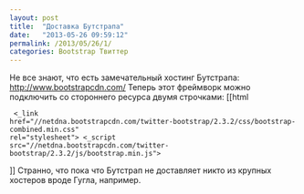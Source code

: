 ```yaml
---
layout: post
title:  "Доставка Бутстрапа"
date:   "2013-05-26 09:59:12"
permalink: /2013/05/26/1/
categories: Bootstrap Твиттер
---
```

Не все знают, что есть замечательный хостинг Бутстрапа: http://www.bootstrapcdn.com/
Теперь этот фреймворк можно подключить со стороннего ресурса двумя строчками:
[[html <pre><code>
<_link href="//netdna.bootstrapcdn.com/twitter-bootstrap/2.3.2/css/bootstrap-combined.min.css" rel="stylesheet">
<_script src="//netdna.bootstrapcdn.com/twitter-bootstrap/2.3.2/js/bootstrap.min.js"></script>
</code></pre>]]
Странно, что пока что Бутстрап не доставляет никто из крупных хостеров вроде Гугла, например.


